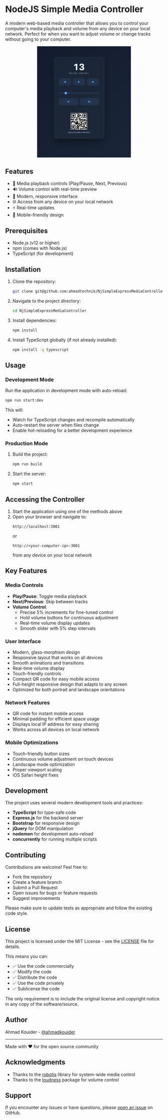 # NodeJS Simple Media Controller

A modern web-based media controller that allows you to control your computer's media playback and volume from any device on your local network. Perfect for when you want to adjust volume or change tracks without going to your computer.

<div align="center">
  <img src="assets/screenshot.png" alt="Media Controller Interface" width="300">
</div>

## Features

- 🎵 Media playback controls (Play/Pause, Next, Previous)
- 🔊 Volume control with real-time preview
- 🎨 Modern, responsive interface
- 🌐 Access from any device on your local network
- ⚡ Real-time updates
- 📱 Mobile-friendly design

## Prerequisites

- Node.js (v12 or higher)
- npm (comes with Node.js)
- TypeScript (for development)

## Installation

1. Clone the repository:
   ```bash
   git clone git@github.com:ahmadtechnik/NjSimpleExpressMediaController.git
   ```

2. Navigate to the project directory:
   ```bash
   cd NjSimpleExpressMediaController
   ```

3. Install dependencies:
   ```bash
   npm install
   ```

4. Install TypeScript globally (if not already installed):
   ```bash
   npm install -g typescript
   ```

## Usage

### Development Mode

Run the application in development mode with auto-reload:
```bash
npm run start:dev
```

This will:
- Watch for TypeScript changes and recompile automatically
- Auto-restart the server when files change
- Enable hot-reloading for a better development experience

### Production Mode

1. Build the project:
   ```bash
   npm run build
   ```

2. Start the server:
   ```bash
   npm start
   ```

## Accessing the Controller

1. Start the application using one of the methods above
2. Open your browser and navigate to:
   ```
   http://localhost:3001
   ```
   or
   ```
   http://<your-computer-ip>:3001
   ```
   from any device on your local network

## Key Features

### Media Controls
- **Play/Pause**: Toggle media playback
- **Next/Previous**: Skip between tracks
- **Volume Control**: 
  - Precise 5% increments for fine-tuned control
  - Hold volume buttons for continuous adjustment
  - Real-time volume display updates
  - Smooth slider with 5% step intervals

### User Interface
- Modern, glass-morphism design
- Responsive layout that works on all devices
- Smooth animations and transitions
- Real-time volume display
- Touch-friendly controls
- Compact QR code for easy mobile access
- Full-height responsive design that adapts to any screen
- Optimized for both portrait and landscape orientations

### Network Features
- QR code for instant mobile access
- Minimal padding for efficient space usage
- Displays local IP address for easy sharing
- Works across all devices on local network

### Mobile Optimizations
- Touch-friendly button sizes
- Continuous volume adjustment on touch devices
- Landscape mode optimization
- Proper viewport scaling
- iOS Safari height fixes

## Development

The project uses several modern development tools and practices:

- **TypeScript** for type-safe code
- **Express.js** for the backend server
- **Bootstrap** for responsive design
- **jQuery** for DOM manipulation
- **nodemon** for development auto-reload
- **concurrently** for running multiple scripts

## Contributing

Contributions are welcome! Feel free to:

- Fork the repository
- Create a feature branch
- Submit a Pull Request
- Open issues for bugs or feature requests
- Suggest improvements

Please make sure to update tests as appropriate and follow the existing code style.

## License

This project is licensed under the MIT License - see the [LICENSE](LICENSE) file for details.

This means you can:
- ✅ Use the code commercially
- ✅ Modify the code
- ✅ Distribute the code
- ✅ Use the code privately
- ✅ Sublicense the code

The only requirement is to include the original license and copyright notice in any copy of the software/source.

## Author

Ahmad Kouider - [@ahmadkouider](https://www.facebook.com/Ahmad.technik)

---
Made with ❤️ for the open source community

## Acknowledgments

- Thanks to the [robotjs](https://github.com/octalmage/robotjs) library for system-wide media control
- Thanks to the [loudness](https://github.com/LinusU/node-loudness) package for volume control

## Support

If you encounter any issues or have questions, please [open an issue](https://github.com/ahmadtechnik/NjSimpleExpressMediaController/issues) on GitHub.
